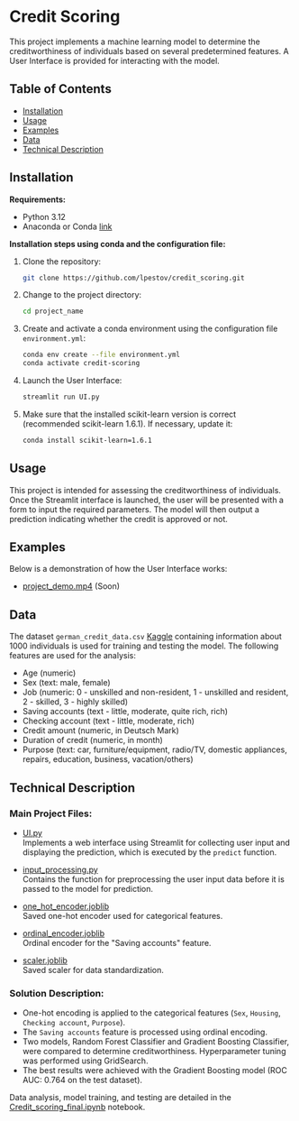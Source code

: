 
# Credit Scoring

This project implements a machine learning model to determine the creditworthiness of individuals based on several predetermined features. A User Interface is provided for interacting with the model.

## Table of Contents

- [Installation](#installation)
- [Usage](#usage)
- [Examples](#examples)
- [Data](#data)
- [Technical Description](#technical-description)

## Installation

**Requirements:**

- Python 3.12
- Anaconda or Conda [link](https://github.com/conda/conda)

**Installation steps using conda and the configuration file:**

1. Clone the repository:
   ```bash
   git clone https://github.com/lpestov/credit_scoring.git
   ```
2. Change to the project directory:
   ```bash
   cd project_name
   ```
3. Create and activate a conda environment using the configuration file `environment.yml`:
   ```bash
   conda env create --file environment.yml
   conda activate credit-scoring
   ```
4. Launch the User Interface:
   ```bash
   streamlit run UI.py
   ```
5. Make sure that the installed scikit-learn version is correct (recommended scikit-learn 1.6.1). If necessary, update it:
   ```bash
   conda install scikit-learn=1.6.1
   ```

## Usage

This project is intended for assessing the creditworthiness of individuals. Once the Streamlit interface is launched, the user will be presented with a form to input the required parameters. The model will then output a prediction indicating whether the credit is approved or not.

## Examples

Below is a demonstration of how the User Interface works:

- [project_demo.mp4](project_demo.mp4) (Soon)

## Data

The dataset `german_credit_data.csv` [Kaggle](https://www.kaggle.com/datasets/uciml/german-credit) containing information about 1000 individuals is used for training and testing the model. The following features are used for the analysis:
- Age (numeric)
- Sex (text: male, female)
- Job (numeric: 0 - unskilled and non-resident, 1 - unskilled and resident, 2 - skilled, 3 - highly skilled)
- Saving accounts (text - little, moderate, quite rich, rich)
- Checking account (text - little, moderate, rich)
- Credit amount (numeric, in Deutsch Mark)
- Duration of credit (numeric, in month)
- Purpose (text: car, furniture/equipment, radio/TV, domestic appliances, repairs, education, business, vacation/others)

## Technical Description

### Main Project Files:
- [UI.py](UI.py)  
  Implements a web interface using Streamlit for collecting user input and displaying the prediction, which is executed by the `predict` function.

- [input_processing.py](input_processing.py)  
  Contains the function for preprocessing the user input data before it is passed to the model for prediction.

- [one_hot_encoder.joblib](one_hot_encoder.joblib)  
  Saved one-hot encoder used for categorical features.

- [ordinal_encoder.joblib](ordinal_encoder.joblib)  
  Ordinal encoder for the "Saving accounts" feature.

- [scaler.joblib](scaler.joblib)  
  Saved scaler for data standardization.

### Solution Description:
- One-hot encoding is applied to the categorical features (`Sex`, `Housing`, `Checking account`, `Purpose`).
- The `Saving accounts` feature is processed using ordinal encoding.
- Two models, Random Forest Classifier and Gradient Boosting Classifier, were compared to determine creditworthiness. Hyperparameter tuning was performed using GridSearch.
- The best results were achieved with the Gradient Boosting model (ROC AUC: 0.764 on the test dataset).

Data analysis, model training, and testing are detailed in the [Credit_scoring_final.ipynb](Credit_scoring_final.ipynb) notebook.